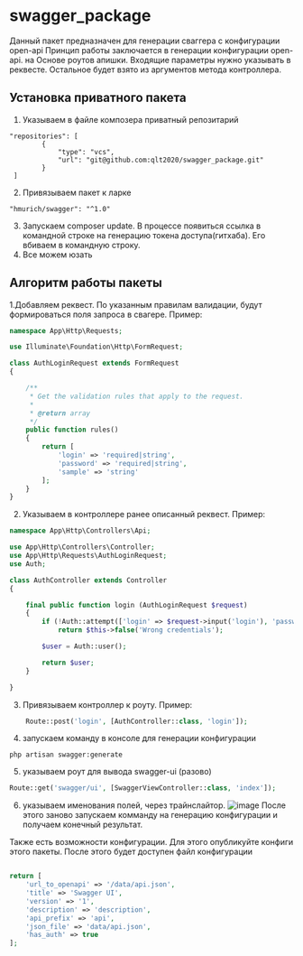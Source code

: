 # swagger_package

Данный пакет предназначен для генерации сваггера с конфигурации open-api 
Принцип работы заключается в генерации конфигурации open-api. на Основе роутов апишки. Входящие параметры нужно указывать в реквесте. Остальное будет взято из аргументов метода контроллера.

## Установка приватного пакета
1. Указываем в файле композера приватный репозитарий 
```
"repositories": [
        {
            "type": "vcs",
            "url": "git@github.com:qlt2020/swagger_package.git"
        }
 ]
``` 
2. Привязываем пакет к ларке 
``` 
"hmurich/swagger": "^1.0"
```
3. Запускаем composer update. В процессе появиться ссылка в командной строке на генерацию токена доступа(гитхаба). Его вбиваем в командную строку. 
4. Все можем юзать

## Алгоритм работы пакеты
1.Добавляем реквест. По указанным правилам валидации, будут формироваться поля запроса в свагере. Пример: 
```php
namespace App\Http\Requests;

use Illuminate\Foundation\Http\FormRequest;

class AuthLoginRequest extends FormRequest
{

    /**
     * Get the validation rules that apply to the request.
     *
     * @return array
     */
    public function rules()
    {
        return [
            'login' => 'required|string',
            'password' => 'required|string',
            'sample' => 'string'
        ];
    }
}
```
2. Указываем в контроллере ранее описанный реквест. Пример: 
```php
namespace App\Http\Controllers\Api;

use App\Http\Controllers\Controller;
use App\Http\Requests\AuthLoginRequest;
use Auth;

class AuthController extends Controller
{

    final public function login (AuthLoginRequest $request)
    {
        if (!Auth::attempt(['login' => $request->input('login'), 'password' => $request->input('password')]) )
            return $this->false('Wrong credentials');

        $user = Auth::user();

        return $user;
    }

}
```
3. Привязываем контроллер к роуту. Пример: 
```php
    Route::post('login', [AuthController::class, 'login']);
```
4. запускаем команду в консоле для генерации конфигурации 
```
php artisan swagger:generate
```
5. указываем роут для вывода swagger-ui (разово)
```php
Route::get('swagger/ui', [SwaggerViewController::class, 'index']);
```
6. указываем именования полей, через трайнслайтор.
![image](https://user-images.githubusercontent.com/12165549/108693870-8f678580-7528-11eb-8343-8fae8303d82a.png)
После этого заново запускаем комманду на генерацию конфигурации и получаем конечный результат. 


Также есть возможности конфигурации. Для этого опубликуйте конфиги этого пакеты. После этого будет доступен файл конфигурации 
```php 

return [
    'url_to_openapi' => '/data/api.json',
    'title' => 'Swagger UI',
    'version' => '1',
    'description' => 'description',
    'api_prefix' => 'api',
    'json_file' => 'data/api.json',
    'has_auth' => true
];

```

